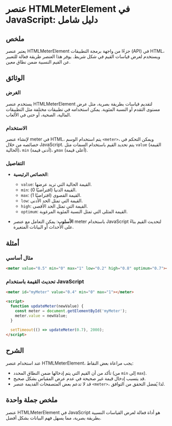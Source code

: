<!--
Meta Description: # عنصر HTMLMeterElement في JavaScript: دليل شامل ## ملخص يعتبر عنصر HTMLMeterElement جزءًا من واجهة برمجة التطبيقات (API) في HTML، ويستخدم لعرض قياسات...
Meta Keywords: meter, عنصر, القيمة, htmlmeterelement, javascript
-->

# عنصر HTMLMeterElement في JavaScript: دليل شامل

## ملخص
يعتبر عنصر HTMLMeterElement جزءًا من واجهة برمجة التطبيقات (API) في HTML، ويستخدم لعرض قياسات القيم في شكل شريط. يوفر هذا العنصر طريقة فعالة للتعبير عن القيم النسبية ضمن نطاق معين.

## الوثائق
### الغرض
يستخدم عنصر HTMLMeterElement لتقديم قياسات بطريقة بصرية، مثل عرض مستوى التقدم أو النسبة المئوية. يمكن استخدامه في تطبيقات مختلفة مثل التطبيقات المالية، الصحية، أو حتى في الألعاب.

### الاستخدام
لإنشاء عنصر meter في HTML، يتم استخدام الوسم `<meter>`، ويمكن التحكم في خصائصه من خلال JavaScript. يتم تحديد القيم باستخدام السمات مثل `value` (القيمة الحالية)، `min` (أدنى قيمة)، و`max` (أعلى قيمة).

### التفاصيل
- **الخصائص الرئيسية**:
  - `value`: القيمة الحالية التي تريد عرضها.
  - `min`: القيمة الدنيا (افتراضيًا 0).
  - `max`: القيمة القصوى (افتراضيًا 1).
  - `low`: القيمة التي تمثل الحد الأدنى.
  - `high`: القيمة التي تمثل الحد الأقصى.
  - `optimum`: القيمة المثلى التي تمثل النسبة المئوية المرغوبة.

- **الأسلوب**:
يمكن التعامل مع عنصر meter باستخدام JavaScript لتحديث القيم بناءً على الأحداث أو البيانات المتغيرة.

## أمثلة
### مثال أساسي
```html
<meter value="0.5" min="0" max="1" low="0.2" high="0.8" optimum="0.7"></meter>
```

### تحديث القيمة باستخدام JavaScript
```html
<meter id="myMeter" value="0.4" min="0" max="1"></meter>

<script>
  function updateMeter(newValue) {
    const meter = document.getElementById('myMeter');
    meter.value = newValue;
  }
  
  setTimeout(() => updateMeter(0.7), 2000);
</script>
```

## الشرح
عند استخدام عنصر HTMLMeterElement، يجب مراعاة بعض النقاط:
- تأكد من أن القيم التي يتم إدخالها ضمن النطاق المحدد (من `min` إلى `max`).
- قد يتسبب إدخال قيمة غير صحيحة في عدم عرض المقياس بشكل صحيح.
- قد لا تدعم بعض المتصفحات القديمة عنصر `<meter>`، لذا يُفضل التحقق من التوافق.

## ملخص جملة واحدة
عنصر HTMLMeterElement في JavaScript هو أداة فعالة لعرض القياسات النسبية بطريقة بصرية، مما يسهل فهم البيانات بشكل أفضل.